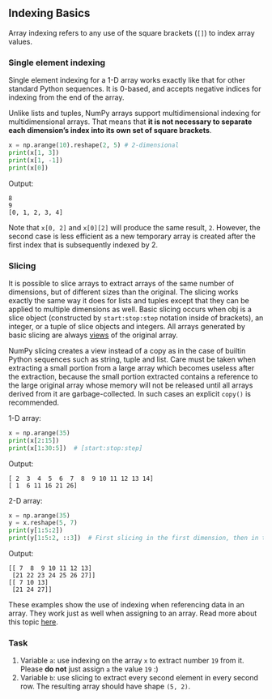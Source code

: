 ## Indexing Basics

Array indexing refers to any use of the square brackets (`[]`) to index array values.

### Single element indexing

Single element indexing for a 1-D array works exactly like that 
for other standard Python sequences. It is 0-based, and accepts negative indices for 
indexing from the end of the array.

Unlike lists and tuples, NumPy arrays support multidimensional indexing for multidimensional 
arrays. That means that **it is not necessary to separate each dimension’s index into its 
own set of square brackets**.

```python
x = np.arange(10).reshape(2, 5) # 2-dimensional
print(x[1, 3])
print(x[1, -1])
print(x[0])
```
Output:
```text
8
9
[0, 1, 2, 3, 4]
```
Note that `x[0, 2]` and `x[0][2]` will produce the same result, `2`. However, the second case 
is less efficient as a new temporary array is created after the first index that is subsequently 
indexed by 2.

### Slicing

It is possible to slice arrays to extract arrays of the same number of dimensions, 
but of different sizes than the original. The slicing works exactly the same way it 
does for lists and tuples except that they can be applied to multiple dimensions as well.
Basic slicing occurs when obj is a slice object (constructed by `start:stop:step` notation inside 
of brackets), an integer, or a tuple of slice objects and integers. All arrays generated by 
basic slicing are always [views](https://numpy.org/doc/stable/glossary.html#term-view) of the original array.

<div class="hint">

NumPy slicing creates a view instead of a copy as in the case of builtin Python 
sequences such as string, tuple and list. Care must be taken when extracting a 
small portion from a large array which becomes useless after the extraction, 
because the small portion extracted contains a reference to the large original 
array whose memory will not be released until all arrays derived from it are 
garbage-collected. In such cases an explicit `copy()` is recommended.
</div>

1-D array:
```python
x = np.arange(35)
print(x[2:15])
print(x[1:30:5])  # [start:stop:step]
```
Output:
```text
[ 2  3  4  5  6  7  8  9 10 11 12 13 14]
[ 1  6 11 16 21 26]
```
2-D array:
```python
x = np.arange(35)
y = x.reshape(5, 7)
print(y[1:5:2])
print(y[1:5:2, ::3])  # First slicing in the first dimension, then in the second.
```
Output:
```text
[[ 7  8  9 10 11 12 13]
 [21 22 23 24 25 26 27]]
[[ 7 10 13]
 [21 24 27]]
```

These examples show the use of indexing when referencing data in an array. 
They work just as well when assigning to an array.
Read more about this topic [here](https://numpy.org/doc/stable/user/basics.indexing.html#basics-indexing).

### Task
1. Variable `a`: use indexing on the array `x` to extract number `19` from it. Please
   **do not** just assign `a` the value `19` :)
2. Variable `b`: use slicing to extract every second element in every second row. The resulting array 
should have shape `(5, 2)`.
   